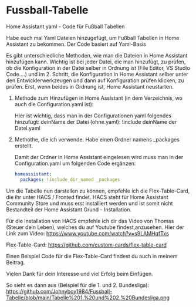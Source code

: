 # Fussball-Tabelle
Home Assistant yaml -  Code für Fußball Tabellen

Habe euch mal Yaml Dateien hinzugefügt, um Fußball Tabellen in Home Assistant zu bekommen. Der Code basiert auf Yaml-Basis

Es gibt unterschiedliche Methoden, wie man die Dateien in Home Assistant hinzufügen kann. Wichtig ist bei jeder Datei, die man hinzufügt, zu prüfen, ob die Konfiguration in der Datei selber in Ordnung ist (File Editor, VS Studio Code....) und im 2. Schritt, die Konfiguration in Home Assistant selber unter den Entwicklerwerkzeugen und dann auf Konfiguration prüfen klicken, zu prüfen. Erst, wenn beides in Ordnung ist, Home Assistant neustarten.

1. Methode zum Hinzufügen in Home Assistant (in dem Verzeichnis, wo auch die Configuration.yaml ist):

   Hier ist wichtig, dass man in der Configurationen yaml folgendes hinzufügt:
   deinName der Datei (ohne.yaml): !include deinName der Datei.yaml
   
3. Methothe, die ich verwende. Habe einen Ordner namens _packages erstellt.

   Damit der Ordner in Home Assistant eingelesen wird muss man in der Configuration.yaml um folgenden Code ergänzen:

   ```yaml
   homeassistant:
     packages: !include_dir_named _packages
   ```

Um die Tabelle nun darstellen zu können, empfehle ich die Flex-Table-Card, die ihr unter HACS / Fronted findet. HACS steht für Home Assistant Community Store und muss erst installiert werden und ist somit nicht Bestandteil der Home Assistant Grund - Installation.

Für die Installation von HACS empfehle ich dir das Video von Thomas (Steuer dein Leben), welches du auf Youtube findest,anzusehen. Hier der Link zum Video: https://www.youtube.com/watch?v=s9LAMHqfTxs


Flex-Table-Card: https://github.com/custom-cards/flex-table-card

Einen Beispiel Code für die Flex-Table-Card findest du auch in meinem Beitrag.


Vielen Dank für dein Interesse und viel Erfolg beim Einfügen.

So sieht es dann aus (Beispiel für die 1. und 2. Bundesliga):
https://github.com/Johnyboy1984/Fussball-Tabelle/blob/main/Tabelle%201.%20und%202.%20Bundesliga.png
